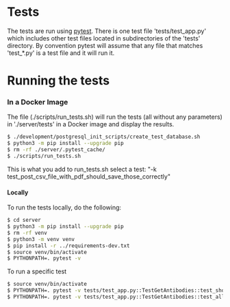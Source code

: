 # Tests

The tests are run using [pytest](https://buildmedia.readthedocs.org/media/pdf/pytest/latest/pytest.pdf).
There is one test file 'tests/test_app.py' which includes other test files located in subdirectories of the 'tests'
directory. By convention pytest will assume that any file that matches 'test_*.py' is a test file and it will run it.

# Running the tests

### In a Docker Image

The file (./scripts/run_tests.sh) will run the tests (all without any parameters) in './server/tests' in a Docker image and display the results.
```bash
$ ./development/postgresql_init_scripts/create_test_database.sh
$ python3 -m pip install --upgrade pip
$ rm -rf ./server/.pytest_cache/
$ ./scripts/run_tests.sh
```

This is what you add to run_tests.sh select a test: "-k test_post_csv_file_with_pdf_should_save_those_correctly"

#### Locally

To run the tests locally, do the following:

```bash
$ cd server
$ python3 -m pip install --upgrade pip
$ rm -rf venv
$ python3 -m venv venv
$ pip install -r ../requirements-dev.txt
$ source venv/bin/activate
$ PYTHONPATH=. pytest -v
```

To run a specific test
```bash
$ source venv/bin/activate
$ PYTHONPATH=. pytest -v tests/test_app.py::TestGetAntibodies::test_should_return_a_200_response
$ PYTHONPATH=. pytest -v tests/test_app.py::TestGetAntibodies::test_all_antibody_fields_are_retrieved_correctly
```
